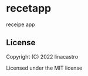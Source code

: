 # recetapp

receipe app

## License

Copyright (C) 2022  linacastro

Licensed under the MIT license

